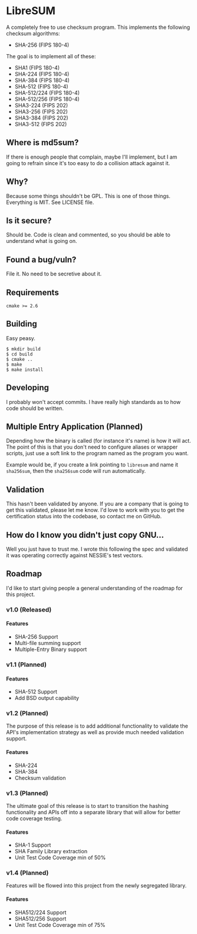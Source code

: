 # LibreSUM
A completely free to use checksum program. This implements the following
checksum algorithms:
  - SHA-256 (FIPS 180-4)

The goal is to implement all of these:
  - SHA1 (FIPS 180-4)
  - SHA-224 (FIPS 180-4)
  - SHA-384 (FIPS 180-4)
  - SHA-512 (FIPS 180-4)
  - SHA-512/224 (FIPS 180-4)
  - SHA-512/256 (FIPS 180-4)
  - SHA3-224 (FIPS 202)
  - SHA3-256 (FIPS 202)
  - SHA3-384 (FIPS 202)
  - SHA3-512 (FIPS 202)

## Where is md5sum?
If there is enough people that complain, maybe I'll implement, but I am going
to refrain since it's too easy to do a collision attack against it.

## Why?
Because some things shouldn't be GPL. This is one of those things. Everything
is MIT. See LICENSE file.

## Is it secure?
Should be. Code is clean and commented, so you should be able to understand
what is going on.

## Found a bug/vuln?
File it. No need to be secretive about it.

## Requirements
    cmake >= 2.6

## Building
Easy peasy.

    $ mkdir build
    $ cd build
    $ cmake ..
    $ make
    $ make install

## Developing
I probably won't accept commits. I have really high standards as to how code
should be written.

## Multiple Entry Application (Planned)
Depending how the binary is called (for instance it's name) is how it will act.
The point of this is that you don't need to configure aliases or wrapper
scripts, just use a soft link to the program named as the program you want.

Example would be, if you create a link pointing to `libresum` and name it
`sha256sum`, then the `sha256sum` code will run automatically.

## Validation
This hasn't been validated by anyone. If you are a company that is going to get
this validated, please let me know. I'd love to work with you to get the
certification status into the codebase, so contact me on GitHub.

## How do I know you didn't just copy GNU...
Well you just have to trust me. I wrote this following the spec and validated
it was operating correctly against NESSIE's test vectors.

## Roadmap
I'd like to start giving people a general understanding of the roadmap for this project.

### v1.0 (Released)

#### Features
- SHA-256 Support
- Multi-file summing support
- Multiple-Entry Binary support

### v1.1 (Planned)

#### Features
- SHA-512 Support
- Add BSD output capability

### v1.2 (Planned)

The purpose of this release is to add additional functionality to validate the
API's implementation strategy as well as provide much needed validation
support.

#### Features
- SHA-224
- SHA-384
- Checksum validation

### v1.3 (Planned)

The ultimate goal of this release is to start to transition the hashing
functionality and APIs off into a separate library that will allow for
better code coverage testing.

#### Features
- SHA-1 Support
- SHA Family Library extraction
- Unit Test Code Coverage min of 50%

### v1.4 (Planned)

Features will be flowed into this project from the newly segregated library.

#### Features
- SHA512/224 Support
- SHA512/256 Support
- Unit Test Code Coverage min of 75%
